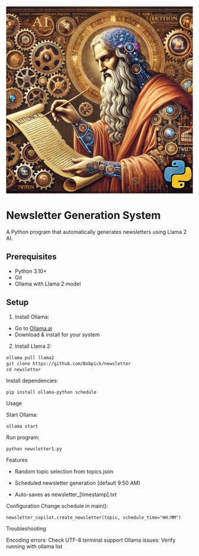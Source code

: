 ![An AI-based newsletter generator](davinci.webp)
# Newsletter Generation System

A Python program that automatically generates newsletters using Llama 2 AI.

## Prerequisites
- Python 3.10+
- Git
- Ollama with Llama 2 model

## Setup

1. Install Ollama:
  - Go to [Ollama.ai](https://ollama.ai)
  - Download & install for your system

2. Install Llama 2:
  ```
  ollama pull llama2
  git clone https://github.com/Bobpick/newsletter
  cd newsletter
```
Install dependencies:
```
pip install ollama-python schedule
```
Usage

Start Ollama:
```
ollama start
```
Run program:
```
python newsletter1.py
```
Features

* Random topic selection from topics.json

* Scheduled newsletter generation (default 9:50 AM)

* Auto-saves as newsletter_[timestamp].txt


Configuration
Change schedule in main():
```
newsletter_copilot.create_newsletter(topic, schedule_time="HH:MM")
```
Troubleshooting

Encoding errors: Check UTF-8 terminal support
Ollama issues: Verify running with ollama list
